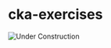 # cka-exercises

![Under Construction](https://cdn1.vectorstock.com/i/1000x1000/78/80/website-under-construction-vector-21727880.jpg)
